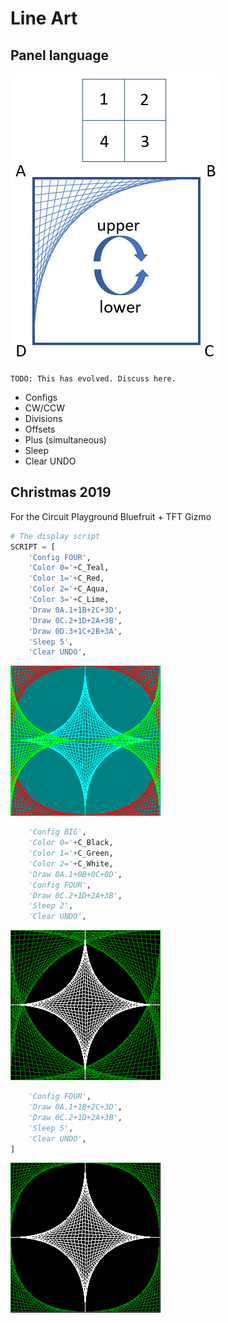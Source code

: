 # Line Art



## Panel language

![](art/config.jpg)

`TODO: This has evolved. Discuss here.`

  - Configs
  - CW/CCW
  - Divisions
  - Offsets
  - Plus (simultaneous)
  - Sleep
  - Clear UNDO


## Christmas 2019

For the Circuit Playground Bluefruit + TFT Gizmo

```python
# The display script
SCRIPT = [    
    'Config FOUR',
    'Color 0='+C_Teal, 
    'Color 1='+C_Red,
    'Color 2='+C_Aqua,
    'Color 3='+C_Lime,
    'Draw 0A.1+1B+2C+3D',
    'Draw 0C.2+1D+2A+3B',
    'Draw 0D.3+1C+2B+3A',
    'Sleep 5',
    'Clear UNDO',   
```
![](art/LineArt0.png)

```python    
    'Config BIG',
    'Color 0='+C_Black, 
    'Color 1='+C_Green, 
    'Color 2='+C_White,
    'Draw 0A.1+0B+0C+0D',
    'Config FOUR', 
    'Draw 0C.2+1D+2A+3B',
    'Sleep 2',
    'Clear UNDO',
```
![](art/LineArt1.png)

```python
    'Config FOUR',    
    'Draw 0A.1+1B+2C+3D',
    'Draw 0C.2+1D+2A+3B',
    'Sleep 5',
    'Clear UNDO',    
]
```
![](art/LineArt2.png)